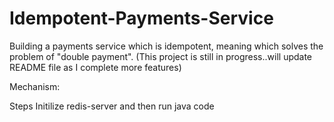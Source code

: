 # Idempotent-Payments-Service

Building a payments service which is idempotent, meaning which solves the problem of "double payment".
(This project is still in progress..will update README file as I complete more features)


Mechanism: 


Steps 
Initilize redis-server and then run java code 


